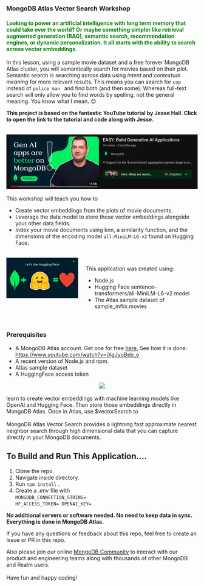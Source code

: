### MongoDB Atlas Vector Search Workshop

<h4 style="color:green">Looking to power an artificial intelligence with long term memory that could take over the world? Or maybe something simpler like retrieval augmented generation (RAG), semantic search, recommendation engines, or dynamic personalization. It all starts with the ability to search across vector embeddings.</h4>

<p>In this lesson, using a sample movie dataset and a free forever MongoDB Atlas cluster, you will semantically search for movies based on their plot. Semantic search is searching across data using <i>intent</i> and <i>contextual meaning</i> for more relevant results. This means you can search for <code>cop</code> instead of <code>police man </code> and find both (and then some). Whereas full-text search will only allow you to find words by spelling, not the general meaning. You know what I mean. 😉

**This project is based on the fantastic YouTube tutorial by Jesse Hall. Click to open the link to the tutorial and code along with Jesse.**

<br/>
<div align="center">
<a href="https://www.youtube.com/embed/wOdZ1hEWvjU?si=Z69G9eKLFKC4LfUs"><img src="images/JesseYouTube.png" width="600"  /></a>
</div>

This workshop will teach you how to

- Create vector embeddings from the plots of movie documents.
- Leverage the data model to store those vector embeddings alongside your other data fields.
- Index your movie documents using knn, a similarity function, and the dimensions of the encoding model <code>all-MiniLM-L6-v2</code> found on Hugging Face.

<br/>

<div align="center"><div style="display: flex;  justify-content: space-around;">
<div><a href="https://huggingface.co/"><img src="images/HuggingFace.png" width="300"  /></a></div><div align="left" style="margin: 20px">This application was created using:

- Node.js
- Hugging Face sentence-transformers/all-MiniLM-L6-v2 model
- The Atlas sample dataset of sample_mflix.movies</div></div>
</div>

<h3>Prerequisites</h3>

- A MongoDB Atlas account. Get one for free <a href="https://www.mongodb.com/cloud/atlas">here.</a> See how it is done: https://www.youtube.com/watch?v=jXgJyuBeb_o
- A recent version of Node.js and npm.
- Atlas sample dataset
- A HuggingFace access token

<div align="center"><a href="https://huggingface.co/"><img src="images/HFAccessToken.gif" width="400"  /></a>
</div>

learn to create vector embeddings with machine learning models like OpenAI and Hugging Face. Then store those embeddings directly in MongoDB Atlas. Once in Atlas, use $vectorSearch to
<br/><br/>
MongoDB Atlas Vector Search provides a lightning fast approximate nearest neighbor search through high dimensional data that you can capture directly in your MongoDB documents.
<br/>

<h2>To Build and Run This Application....</h2>

1. Clone the repo.
2. Navigate inside directory.
3. Run <code>npm install</code> .
4. Create a .env file with<br/>
   <code>MONGODB_CONNECTION_STRING=
   HF_ACCESS_TOKEN=
   OPENAI_KEY=</code>

**No additional servers or software needed. No need to keep data in sync. Everything is done in MongoDB Atlas.**

If you have any questions or feedback about this repo, feel free to create an Issue or PR in this repo.

Also please join our online <a href="https://developer.mongodb.com/community/forums/">MongoDB Community</a> to interact with our product and engineering teams along with thousands of other MongoDB and Realm users. <br/><br/>Have fun and happy coding!
